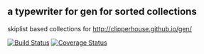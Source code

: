 ## a typewriter for gen for sorted collections

skiplist based collections for http://clipperhouse.github.io/gen/

[![Build Status](https://travis-ci.org/wfreeman/sortedcontainers.svg?branch=master)](https://travis-ci.org/wfreeman/sortedcontainers)
[![Coverage Status](https://img.shields.io/coveralls/wfreeman/sortedcontainers.svg)](https://coveralls.io/r/wfreeman/sortedcontainers?branch=master)



